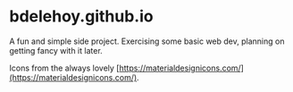 # bdelehoy.github.io

A fun and simple side project.  Exercising some basic web dev, planning on getting fancy with it later.

Icons from the always lovely [https://materialdesignicons.com/](https://materialdesignicons.com/).
